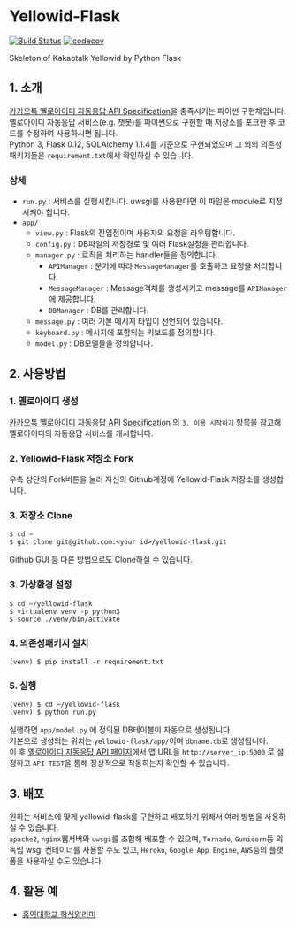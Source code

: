 # Yellowid-Flask

[![Build Status](https://travis-ci.org/JungWinter/yellowid-flask.svg?branch=master)](https://travis-ci.org/JungWinter/yellowid-flask)
[![codecov](https://codecov.io/gh/JungWinter/yellowid-flask/branch/master/graph/badge.svg)](https://codecov.io/gh/JungWinter/yellowid-flask)

Skeleton of Kakaotalk Yellowid by Python Flask

## 1. 소개
[카카오톡 옐로아이디 자동응답 API Specification](https://github.com/plusfriend/auto_reply)을 충족시키는 파이썬 구현체입니다.  
옐로아이디 자동응답 서비스(e.g. 챗봇)를 파이썬으로 구현할 때 저장소를 포크한 후 코드를 수정하여 사용하시면 됩니다.  
Python 3, Flask 0.12, SQLAlchemy 1.1.4를 기준으로 구현되었으며 그 외의 의존성 패키지들은 `requirement.txt`에서 확인하실 수 있습니다.

### 상세
- `run.py` : 서비스를 실행시킵니다. uwsgi를 사용한다면 이 파일을 module로 지정시켜야 합니다.
- `app/`
  - `view.py` : Flask의 진입점이며 사용자의 요청을 라우팅합니다.
  - `config.py` : DB파일의 저장경로 및 여러 Flask설정을 관리합니다.
  - `manager.py` : 로직을 처리하는 handler들을 정의합니다.
    - `APIManager` : 분기에 따라 `MessageManager`를 호출하고 요청을 처리합니다.
    - `MessageManager` : Message객체를 생성시키고 message를 `APIManager`에 제공합니다.
    - `DBManager` : DB를 관리합니다.
  - `message.py` : 여러 기본 메시지 타입이 선언되어 있습니다.
  - `keyboard.py` : 메시지에 포함되는 키보드를 정의합니다.
  - `model.py` : DB모델들을 정의합니다.

## 2. 사용방법

### 1. 옐로아이디 생성
[카카오톡 옐로아이디 자동응답 API Specification](https://github.com/plusfriend/auto_reply) 의 `3. 이용 시작하기` 항목을 참고해 옐로아이디의 자동응답 서비스를 개시합니다.

### 2. Yellowid-Flask 저장소 Fork
우측 상단의 Fork버튼을 눌러 자신의 Github계정에 Yellowid-Flask 저장소를 생성합니다.

### 3. 저장소 Clone
```shell
$ cd ~
$ git clone git@github.com:<your id>/yellowid-flask.git
```
Github GUI 등 다른 방법으로도 Clone하실 수 있습니다.

### 3. 가상환경 설정
```shell
$ cd ~/yellowid-flask
$ virtualenv venv -p python3
$ source ./venv/bin/activate
```

### 4. 의존성패키지 설치
```shell
(venv) $ pip install -r requirement.txt
```

### 5. 실행
```shell
(venv) $ cd ~/yellowid-flask
(venv) $ python run.py
```
실행하면 `app/model.py` 에 정의된 DB테이블이 자동으로 생성됩니다.  
기본으로 생성되는 위치는 `yellowid-flask/app/`이며 `dbname.db`로 생성됩니다.  
이 후 [옐로아이디 자동응답 API 페이지](https://yellowid.kakao.com/bot/api)에서 앱 URL을 `http://server_ip:5000` 로 설정하고 `API TEST`을 통해 정상적으로 작동하는지 확인할 수 있습니다.

## 3. 배포
원하는 서비스에 맞게 yellowid-flask를 구현하고 배포하기 위해서 여러 방법을 사용하실 수 있습니다.  
`apache2`, `nginx`웹서버와 `uwsgi`를 조합해 배포할 수 있으며, `Tornado`, `Gunicorn`등 의 독립 wsgi 컨테이너를 사용할 수도 있고, `Heroku`, `Google App Engine`, `AWS`등의 플랫폼을 사용하실 수도 있습니다.

## 4. 활용 예
- [홍익대학교 학식알리미](https://github.com/JungWinter/HongikFood)
